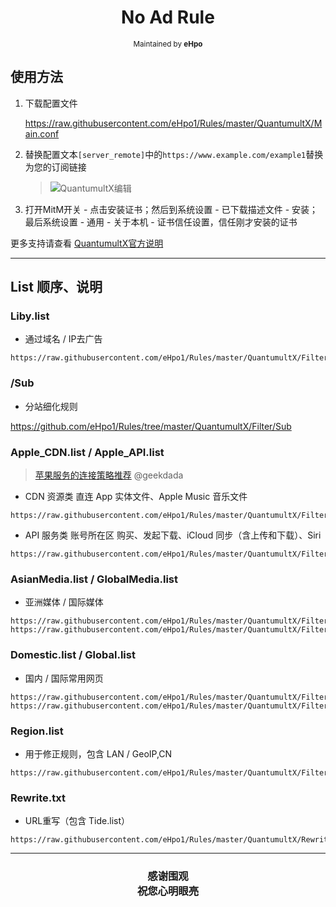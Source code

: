 <h1 align="center">
No Ad Rule
</h1>
<p align="center">
<sup>
Maintained by <b>eHpo</b>
</sup>
</p>



## 使用方法

1. 下载配置文件

	<https://raw.githubusercontent.com/eHpo1/Rules/master/QuantumultX/Main.conf>

2. 替换配置文本`[server_remote]`中的`https://www.example.com/example1`替换为您的订阅链接

	> ![QuantumultX编辑](https://github.com/eHpo1/Rules/raw/master/.img/qxbj.JPG)

3. 打开MitM开关 - 点击安装证书；然后到系统设置 - 已下载描述文件 - 安装；最后系统设置 - 通用 - 关于本机 - 证书信任设置，信任刚才安装的证书

更多支持请查看 [QuantumultX官方说明](https://github.com/crossutility/Quantumult-X)


-------


## List 顺序、说明

### Liby.list

* 通过域名 / IP去广告

```
https://raw.githubusercontent.com/eHpo1/Rules/master/QuantumultX/Filter/Liby.txt
```

### /Sub

* 分站细化规则

<https://github.com/eHpo1/Rules/tree/master/QuantumultX/Filter/Sub>

### Apple_CDN.list / Apple_API.list

> [苹果服务的连接策略推荐](https://blog.dada.li/2019/better-proxy-rules-for-apple-services) @geekdada

* CDN 资源类  直连
  App 实体文件、Apple Music 音乐文件

```
https://raw.githubusercontent.com/eHpo1/Rules/master/QuantumultX/Filter/Apple_CDN.txt
```

* API 服务类  账号所在区
  购买、发起下载、iCloud 同步（含上传和下载）、Siri

```
https://raw.githubusercontent.com/eHpo1/Rules/master/QuantumultX/Filter/Apple_API.txt
```

### AsianMedia.list / GlobalMedia.list

* 亚洲媒体 / 国际媒体

```
https://raw.githubusercontent.com/eHpo1/Rules/master/QuantumultX/Filter/AsianMedia.txt
https://raw.githubusercontent.com/eHpo1/Rules/master/QuantumultX/Filter/GlobalMedia.txt
```

### Domestic.list / Global.list

* 国内 / 国际常用网页

```
https://raw.githubusercontent.com/eHpo1/Rules/master/QuantumultX/Filter/Domestic.txt
https://raw.githubusercontent.com/eHpo1/Rules/master/QuantumultX/Filter/Global.txt
```

### Region.list

* 用于修正规则，包含 LAN / GeoIP,CN

```
https://raw.githubusercontent.com/eHpo1/Rules/master/QuantumultX/Filter/Region.txt
```

### Rewrite.txt

* URL重写（包含 Tide.list）

```
https://raw.githubusercontent.com/eHpo1/Rules/master/QuantumultX/Rewrite.txt
```


-------



<h3 align="center">
<p>感谢围观
<br>祝您心明眼亮</b>
</p>
</h3>
